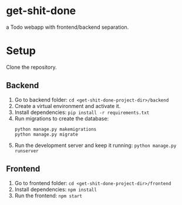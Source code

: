 # get-shit-done

a Todo webapp with frontend/backend separation.

# Setup

Clone the repository.

## Backend

1. Go to backend folder: `cd <get-shit-done-project-dir>/backend`
2. Create a virtual environment and activate it.
3. Install dependencies: `pip install -r requirements.txt`
4. Run migrations to create the database:
    ```
    python manage.py makemigrations
    python manage.py migrate
    ```
5. Run the development server and keep it running: `python manage.py runserver`

## Frontend

1. Go to frontend folder: `cd <get-shit-done-project-dir>/frontend`
2. Install dependencies: `npm install`
3. Run the frontend: `npm start`
